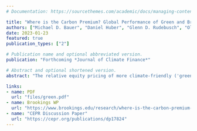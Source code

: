 ```yaml
---
# Documentation: https://sourcethemes.com/academic/docs/managing-content/

title: "Where is the Carbon Premium? Global Performance of Green and Brown Stocks"
authors: ["Michael D. Bauer", "Daniel Huber", "Glenn D. Rudebusch", "Ole Wilms"]
date: 2023-01-23
featured: true
publication_types: ["2"]

# Publication name and optional abbreviated version.
publication: "Forthcoming *Journal of Climate Finance*"

# Abstract and optional shortened version.
abstract: "The relative equity pricing of more climate-friendly ('green') versus less climate-friendly ('brown') companies is an open question in climate finance. Previous research comes to conflicting conclusions, documenting either a 'carbon premium' with brown stocks yielding higher returns, or the opposite, with green stocks outperforming brown. This paper provides new international evidence on this issue for a range of methodologies. Using carbon dioxide (CO2) emissions as reported by companies to measure their greenness, we document that green stocks across the G7 have generally provided higher returns than brown stocks for much of the past decade. We also try to reconcile our findings with previous work, and we provide some results for early 2022 that show that brown stocks outperformed green ones during the energy crisis."

links:
- name: PDF
  url: "files/green.pdf"
- name: Brookings WP
  url: "https://www.brookings.edu/research/where-is-the-carbon-premium-global-performance-of-green-and-brown-stocks/"
- name: "CEPR Discussion Paper"
  url: "https://cepr.org/publications/dp17824"
---
```

